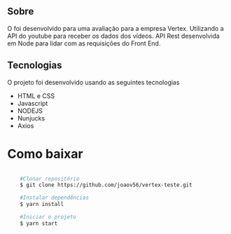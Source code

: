 ## Sobre

O foi desenvolvido para uma avaliação para a empresa Vertex.
Utilizando a API do youtube para receber os dados dos vídeos.
API Rest desenvolvida em Node para lidar com as requisições do Front End.

## Tecnologias

O projeto foi desenvolvido usando as seguintes tecnologias

- HTML e CSS
- Javascript
- NODEJS
- Nunjucks
- Axios

# Como baixar

```bash

    #Clonar repositório
    $ git clone https://github.com/joaov56/vertex-teste.git

    #Instalar dependências
    $ yarn install

    #Iniciar o projeto
    $ yarn start
```
